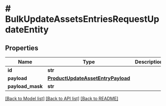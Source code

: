# # BulkUpdateAssetsEntriesRequestUpdateEntity


## Properties 


Name | Type | Description | Notes
------------ | ------------- | ------------- | -------------
**id**| **str** |   | [optional]
**payload**| [**ProductUpdateAssetEntryPayload**](ProductUpdateAssetEntryPayload.md) |   | [optional]
**payload_mask**| **str** |   | [optional]


[[Back to Model list]](../../README.md#models) [[Back to API list]](../../README.md#endpoints) [[Back to README]](../../README.md)

